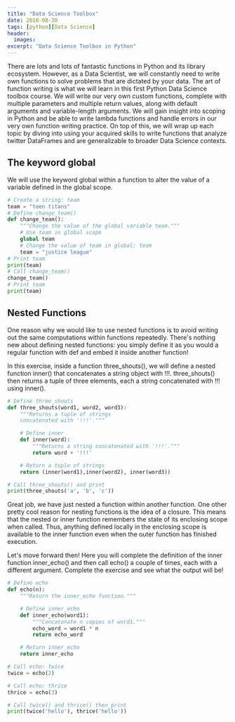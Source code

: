 ```yaml
---
title: "Data Science Toolbox"
date: 2018-08-30
tags: [python][Data Science]
header:
  images:
excerpt: "Data Science Toolbox in Python"
---
```


There are lots and lots of fantastic functions in Python and its library ecosystem. However, as a Data Scientist, we will constantly need to write own functions to solve problems that are dictated by your data. The art of function writing is what we will learn in this first Python Data Science toolbox course. We will write our very own custom functions, complete with multiple parameters and multiple return values, along with default arguments and variable-length arguments. We will gain insight into scoping in Python and be able to write lambda functions and handle errors in our very own function writing practice. On top of this, we will wrap up each topic by diving into using your acquired skills to write functions that analyze twitter DataFrames and are generalizable to broader Data Science contexts.

## The keyword global
We will use the keyword global within a function to alter the value of a variable defined in the global scope.

```python
# Create a string: team
team = "teen titans"
# Define change_team()
def change_team():
    """Change the value of the global variable team."""
    # Use team in global scope
    global team
    # Change the value of team in global: team
    team = "justice league"
# Print team
print(team)
# Call change_team()
change_team()
# Print team
print(team)
```

## Nested Functions
One reason why we would like to use nested functions is to avoid writing out the same computations within functions repeatedly. There's nothing new about defining nested functions: you simply define it as you would a regular function with def and embed it inside another function!

In this exercise, inside a function three_shouts(), we will define a nested function inner() that concatenates a string object with !!!. three_shouts() then returns a tuple of three elements, each a string concatenated with !!! using inner().

```python
# Define three_shouts
def three_shouts(word1, word2, word3):
    """Returns a tuple of strings
    concatenated with '!!!'."""

    # Define inner
    def inner(word):
        """Returns a string concatenated with '!!!'."""
        return word + '!!!'

    # Return a tuple of strings
    return (inner(word1),inner(word2), inner(word3))

# Call three_shouts() and print
print(three_shouts('a', 'b', 'c'))
```

Great job, we have just nested a function within another function. One other pretty cool reason for nesting functions is the idea of a closure. This means that the nested or inner function remembers the state of its enclosing scope when called. Thus, anything defined locally in the enclosing scope is available to the inner function even when the outer function has finished execution.

Let's move forward then! Here you will complete the definition of the inner function inner_echo() and then call echo() a couple of times, each with a different argument. Complete the exercise and see what the output will be!

```python
# Define echo
def echo(n):
    """Return the inner_echo function."""

    # Define inner_echo
    def inner_echo(word1):
        """Concatenate n copies of word1."""
        echo_word = word1 * n
        return echo_word

    # Return inner_echo
    return inner_echo

# Call echo: twice
twice = echo(2)

# Call echo: thrice
thrice = echo(3)

# Call twice() and thrice() then print
print(twice('hello'), thrice('hello'))
```
